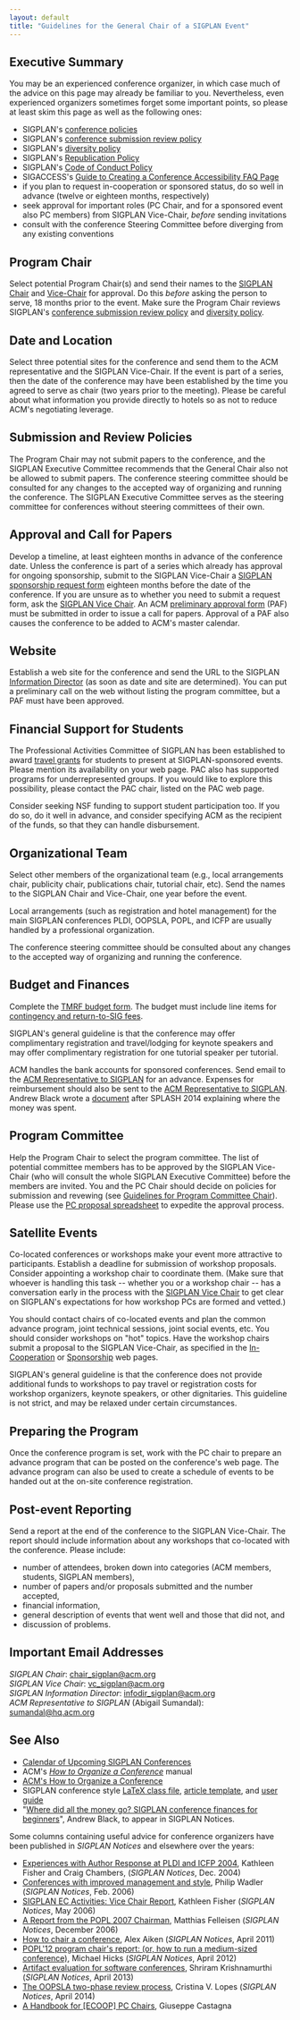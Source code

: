 ```yaml
---
layout: default
title: "Guidelines for the General Chair of a SIGPLAN Event"
---
```

Executive Summary
-----------------

You may be an experienced conference organizer, in which case much of
the advice on this page may already be familiar to you. Nevertheless,
even experienced organizers sometimes forget some important points, so
please at least skim this page as well as the following ones:

- SIGPLAN's [conference policies](https://docs.google.com/document/d/1w5T6bGmUO-8vjHSHpwegkpyFzYypi9HcheUxMTjo-Jw/edit?usp=sharing_)
- SIGPLAN's [conference submission review policy](/Resources/Policies/Review) 
- SIGPLAN's [diversity policy](/Resources/Policies/Diversity)
- SIGPLAN's [Republication Policy](/Resources/Policies/Republication)
- SIGPLAN's [Code of Conduct Policy](/Resources/Policies/CodeOfConduct/)
- SIGACCESS's [Guide to Creating a Conference Accessibility FAQ Page](http://www.sigaccess.org/welcome-to-sigaccess/resources/creating-a-conference-accessibility-faq-page/)
- if you plan to request in-cooperation or sponsored status, do so well in advance (twelve or eighteen months, respectively)
- seek approval for important roles (PC Chair, and for a sponsored event also PC members) from SIGPLAN Vice-Chair, *before* sending invitations
- consult with the conference Steering Committee before diverging from any existing conventions

Program Chair
---------------

Select potential Program Chair(s) and send their names to the [SIGPLAN
Chair](mailto:chair_sigplan@acm.org) and
[Vice-Chair](mailto:vc_sigplan@acm.org)  for approval. Do this _before_ asking the
person to serve, 18 months prior to the event. Make sure the
Program Chair reviews SIGPLAN's [conference submission review
policy](/Resources/Policies/Review) and [diversity
policy](/Resources/Policies/Diversity).

Date and Location
-----------------

Select three potential sites for the conference and send them to the
ACM representative and the SIGPLAN Vice-Chair. If the event is part of
a series, then the date of the conference may have been
established by the time you agreed to serve as chair (two years prior
to the meeting). Please be careful about what information you provide
directly to hotels so as not to reduce ACM's negotiating
leverage.

Submission and Review Policies
------------------------------

The Program Chair may not submit papers to the conference, and the
SIGPLAN Executive Committee recommends that
the General Chair also not be allowed to submit papers. 
The conference steering committee should be consulted for any
changes to the accepted way of organizing and running the
conference. The SIGPLAN Executive Committee serves as the steering
committee for conferences without steering
committees of their own.

Approval and Call for Papers
----------------------------

<!--- (BCP) How does a GC know whether their conference is part of a series which already has approval for ongoing sponsorship?? --->

Develop a timeline, at least eighteen months in advance of the conference date.
Unless the conference is part of a series which already has approval
for ongoing sponsorship, submit to the SIGPLAN Vice-Chair a [SIGPLAN
sponsorship request form](/Resources/Proposals/Sponsored) eighteen months
before the date of the conference. If you are unsure as to whether you
need to submit a request form, ask the [SIGPLAN Vice
Chair](mailto:vc_sigplan@acm.org?subject=SIGPLAN%20Sponsorship).  An
ACM [preliminary approval
form](http://cms.acm.org/tmrf/cms_paf.cfm) (PAF)
must be submitted in order to issue a call for papers.  Approval of a
PAF also causes the conference to be added to ACM's master calendar.

Website
-------

Establish a web site for the conference and send the URL to the
SIGPLAN [Information
Director](mailto:infodir_sigplan@acm.org?subject=Conference%20Information)
(as soon as date and site are determined). You can put a preliminary
call on the web without listing the program committee, but a PAF
must have been approved.

Financial Support for Students
----------------------------------

The Professional Activities Committee of SIGPLAN has been established
to award [travel grants](/PAC) for students to present at
SIGPLAN-sponsored events. Please mention its availability on your web
page.  PAC also has supported programs for underrepresented
groups. If you would like to explore this possibility, please contact
the PAC chair, listed on the PAC web page.

Consider seeking NSF funding to support student participation too. If
you do so, do it well in advance, and consider specifying ACM as the
recipient of the funds, so that they can handle disbursement.

Organizational Team
-------------------

Select other members of the organizational team (e.g., local
arrangements chair, publicity chair, publications chair, tutorial
chair, etc). Send the names to the SIGPLAN Chair and Vice-Chair,
one year before the event.

<!--- (BCP) Do the chair and vice chair have to approve the names, or is this just FYI? (Or is this step needed at all?) --->

Local arrangements (such as registration and hotel management) for the
main SIGPLAN conferences PLDI, OOPSLA, POPL, and ICFP are usually
handled by a professional organization.

The conference steering committee should be consulted about any
changes to the accepted way of organizing and running the
conference.

Budget and Finances
-------------------

Complete the [TMRF budget
form](http://www.acm.org/sigs/sigs/volunteer_resources/conference_manual/sponstmrfpage).
The budget must include line items for [contingency and return-to-SIG
fees](/Resources/Guidelines/Budget).

SIGPLAN's general guideline is that the conference may offer
complimentary registration and travel/lodging for keynote speakers and
may offer complimentary registration for one tutorial speaker per
tutorial.

ACM handles the bank accounts for sponsored conferences. Send email to
the [ACM Representative to SIGPLAN](mailto:spinola@hq.acm.org?subject=Conference%20advance)
for an advance. Expenses for reimbursement should also be sent to
the
[ACM Representative to SIGPLAN](mailto:spinola@hq.acm.org?subject=Conference%20expenses).
Andrew Black wrote a [document](/sites/default/files/SIGPLAN_conference_finances_for_beginners.pdf)
after SPLASH 2014 explaining where the money was spent.

Program Committee
-------------------

Help the Program Chair to select the program committee. The list
of potential committee members has to be approved by the SIGPLAN Vice-Chair
(who will consult the whole SIGPLAN Executive Committee) before the members
are invited. You and the PC Chair 
should decide on policies for submission and revewing (see
[Guidelines for Program Committee Chair](/Resources/Guidelines/ProChair)).
Please use the [PC proposal
spreadsheet](/Resources/Guidelines/sigplan-pc-proposal-template.xlsx)
to expedite the approval process.

Satellite Events
----------------

Co-located conferences or workshops make your event more attractive to
participants.  Establish a deadline for submission of workshop
proposals. Consider appointing a workshop chair to coordinate them.  (Make
sure that whoever is handling this task -- whether you or a workshop chair
-- has a conversation early in the process with the [SIGPLAN Vice
Chair](mailto:vc_sigplan@acm.org?subject=Workshops) to get clear on
SIGPLAN's expectations for how workshop PCs are formed and vetted.)

You should contact chairs of co-located events and plan the common advance
program, joint technical sessions, joint social events, etc. You
should consider workshops on "hot" topics. Have the workshop chairs
submit a proposal to the SIGPLAN Vice-Chair, as specified in the
[In-Cooperation](/Resources/Proposals/Cooperated) or
[Sponsorship](/Resources/Proposals/Sponsored) 
web pages.

<!--- (BCP) This policy seems to be out of date... We do now give satellite -->
<!--- events a budget based on theri attendance. --->
SIGPLAN's general guideline is that the conference does not provide
additional funds to workshops to pay travel or registration costs for
workshop organizers, keynote speakers, or other dignitaries. This
guideline is not strict, and may be relaxed under certain
circumstances.

Preparing the Program
-----------------------

Once the conference program is set, work with the PC chair to prepare an advance program that
can be posted on the conference's web page. The advance program can
also be used to create a schedule of events to be
handed out at the on-site conference registration.  

Post-event Reporting
--------------------

<!--- (BCP) Does anybody actually do this?  Not much point in having a rule if it's universally ignored... --->

Send a report at the end of the conference to the SIGPLAN 
Vice-Chair. The report should include information about any
workshops that co-located with the conference. Please include:

-   number of attendees, broken down into categories (ACM
    members, students, SIGPLAN members),
-   number of papers and/or proposals submitted and the number
    accepted,
-   financial information,
-   general description of events that went well and those that did
    not, and
-   discussion of problems.

Important Email Addresses
-------------------------

_SIGPLAN Chair_:
[chair\_sigplan@acm.org](mailto:chair_sigplan@acm.org)  
_SIGPLAN Vice Chair_:
[vc\_sigplan@acm.org](mailto:vc_sigplan@acm.org)  
_SIGPLAN Information Director_:
[infodir\_sigplan@acm.org](mailto:infodir_sigplan@acm.org?subject=Conference%20Information)  
_ACM Representative to SIGPLAN_ (Abigail Sumandal):
[sumandal@hq.acm.org](mailto:sumandal@hq.acm.org)

See Also
--------

- [Calendar of Upcoming SIGPLAN Conferences](http://campus.acm.org/calendar/index.cfm?Sponsor=SIGPLAN)
- ACM's *[How to Organize a Conference](http://www.acm.org/sigs/volunteer_resources/conference_manual/conference_manual-toc)* manual
- [ACM's How to Organize a Conference](http://www.acm.org/sig_volunteer_info/conference_manual/prelimpage.htm)
- SIGPLAN conference style [LaTeX class file](/sites/default/files/Author/sigplanconf.cls),
  [article template](/sites/default/files/Author/sigplanconf-template.tex), and
  [user guide](/sites/default/files/Author/sigplanconf-guide.pdf)
- "[Where did all the money go? SIGPLAN conference finances for beginners](/sites/default/files/SIGPLAN_conference_finances_for_beginners.pdf)", Andrew Black, to appear in SIGPLAN Notices.

Some columns containing useful advice for conference organizers have
been published in _SIGPLAN Notices_ and elsewhere over the years:

- [Experiences with Author Response at PLDI and ICFP 2004](http://portalparts.acm.org/1060000/1052883/fm/frontmatter.pdf), Kathleen Fisher and Craig Chambers, (*SIGPLAN Notices*, Dec. 2004)
- [Conferences with improved management and style](http://portalparts.acm.org/1140000/1137933/fm/frontmatter.pdf), Philip Wadler (*SIGPLAN Notices*, Feb. 2006)
- [SIGPLAN EC Activities: Vice Chair Report](http://portalparts.acm.org/1150000/1149982/fm/frontmatter.pdf), Kathleen Fisher (*SIGPLAN Notices*, May 2006)
- [A Report from the POPL 2007 Chairman](http://portalparts.acm.org/1230000/1229493/fm/frontmatter.pdf), Matthias Felleisen (*SIGPLAN Notices*, December 2006)
- [How to chair a conference](http://portalparts.acm.org/1990000/1988042/fm/frontmatter.pdf), Alex Aiken (*SIGPLAN Notices*, April 2011)
- [POPL'12 program chair's report: (or, how to run a medium-sized conference)](http://dl.acm.org/citation.cfm?id=2442779), Michael Hicks (*SIGPLAN Notices*, April 2012)
- [Artifact evaluation for software conferences](http://dl.acm.org/citation.cfm?id=2502518), Shriram Krishnamurthi (*SIGPLAN Notices*, April 2013)
- [The OOPSLA two-phase review process](http://dl.acm.org/citation.cfm?id=2641648), Cristina V. Lopes (*SIGPLAN Notices*, April 2014)
- [A Handbook for [ECOOP] PC Chairs](http://www.pps.univ-paris-diderot.fr/~gc/papers/pc-handbook.pdf), Giuseppe Castagna
